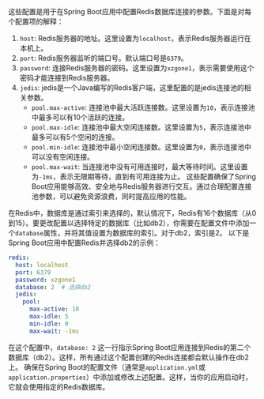 
这些配置是用于在Spring Boot应用中配置Redis数据库连接的参数。下面是对每个配置项的解释：
1. `host`: Redis服务器的地址。这里设置为`localhost`，表示Redis服务器运行在本机上。
2. `port`: Redis服务器监听的端口号。默认端口号是`6379`。
3. `password`: 连接Redis服务器的密码。这里设置为`xzgone1`，表示需要使用这个密码才能连接到Redis服务器。
4. `jedis`: jedis是一个Java编写的Redis客户端，这里配置的是jedis连接池的相关参数。
   - `pool.max-active`: 连接池中最大活跃连接数。这里设置为`10`，表示连接池中最多可以有10个活跃的连接。
   - `pool.max-idle`: 连接池中最大空闲连接数。这里设置为`5`，表示连接池中最多可以有5个空闲的连接。
   - `pool.min-idle`: 连接池中最小空闲连接数。这里设置为`0`，表示连接池中可以没有空闲连接。
   - `pool.max-wait`: 当连接池中没有可用连接时，最大等待时间。这里设置为`-1ms`，表示无限期等待，直到有可用连接为止。
这些配置确保了Spring Boot应用能够高效、安全地与Redis服务器进行交互。通过合理配置连接池参数，可以避免资源浪费，同时提高应用的性能。

在Redis中，数据库是通过索引来选择的，默认情况下，Redis有16个数据库（从0到15）。要更改配置以选择特定的数据库（比如db2），你需要在配置文件中添加一个`database`属性，并将其值设置为数据库的索引。对于db2，索引是2。
以下是Spring Boot应用中配置Redis并选择db2的示例：
```yaml
redis:
  host: localhost
  port: 6379
  password: xzgone1
  database: 2  # 选择db2
  jedis:
    pool:
      max-active: 10
      max-idle: 5
      min-idle: 0
      max-wait: -1ms
```
在这个配置中，`database: 2` 这一行指示Spring Boot应用连接到Redis的第二个数据库（db2）。这样，所有通过这个配置创建的Redis连接都会默认操作在db2上。
确保在Spring Boot的配置文件（通常是`application.yml`或`application.properties`）中添加或修改上述配置。这样，当你的应用启动时，它就会使用指定的Redis数据库。
